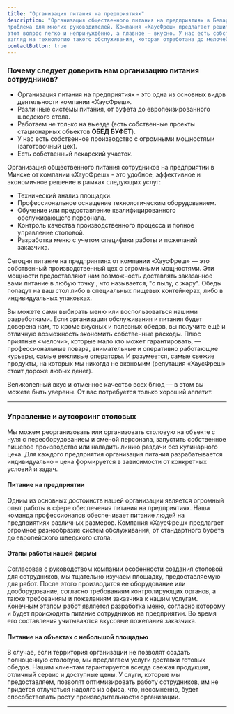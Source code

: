 ```yaml
---
title: "Организация питания на предприятиях"
description: "Организация общественного питания на предприятиях в Беларуси — настоящая 
проблема для многих руководителей. Компания «ХаусФреш» предлагает решить 
этот вопрос легко и непринуждённо, а главное — вкусно. У нас есть собственный 
взгляд на технологию такого обслуживания, которая отработана до мелочей."
contactButton: true
---
```

<div class="row">
	<h3 class="text-primary">Почему следует доверить нам организацию питания сотрудников?</h3>
</div>
<div>
	<ul class="text-muted">
		<li>Организация питания на предприятиях - это одна из 
		основных видов деятельности компании «ХаусФреш».</li>
		<li>Различные системы питания, от буфета до 
		европеизированного шведского стола.</li>
		<li>Работаем не только на выезде (есть собственные 
		проекты стационарных объектов <strong>ОБЕД БУФЕТ</strong>).</li>
		<li>У нас есть собственное производство с огромными 
		мощностями (заготовочный цех).</li>
		<li>Есть собственный пекарский участок.</li>
	</ul>
</div>

<div>
	<p class="text-muted">
	Организация общественного питания сотрудников на предприятии в Минске от компании 
	«ХаусФреш» - это удобное, эффективное и экономичное решение в рамках 
	следующих услуг:
	</p>
	<ul class="text-muted">
		<li>Технический анализ площадки.</li>
		<li>Профессиональное оснащение технологическим оборудованием.</li>
		<li>Обучение или предоставление квалифицированного обслуживающего персонала.</li>
		<li>Контроль качества производственного процесса и полное управление столовой.</li>
		<li>Разработка меню с учетом специфики работы и пожеланий заказчика.</li>
	</ul>
</div>
<div>
	<p class="text-muted">
	Сегодня питание на предприятиях от компании «ХаусФреш» — это собственный 
	производственный цех с огромными мощностями. Эти мощности предоставляют нам 
	возможность доставлять заказанное вами питание в любую точку , что называется, "с пылу, 
	с жару". Обеды попадут на ваш стол либо в специальных пищевых контейнерах, 
	либо в индивидуальных упаковках.
	</p>
	<p class="text-muted">
	Вы можете сами выбирать меню или воспользоваться нашими разработками. Если 
	организация обслуживания и питания будет доверена нам, то кроме вкусных и полезных 
	обедов, вы получите ещё и отличную возможность экономить собственные расходы. 
	Плюс приятные «мелочи», которые мало кто может гарантировать, — профессиональные 
	повара, внимательные и оперативно работающие курьеры, самые вежливые операторы. 
	И разумеется, самые свежие продукты, на которых мы никогда не экономим 
	(репутация «ХаусФреш» стоит дороже любых денег).
	</p>
	<p class="text-muted">
	Великолепный вкус и отменное качество всех блюд — в этом вы можете быть уверены. 
	От вас потребуется только хороший аппетит.
	</p>
</div>

***

<div class="row">
	<h3 class="text-primary">Управление и аутсорсинг столовых</h3>
</div>
<div>
	<p class="text-muted">
	Мы можем реорганизовать или организовать столовую на объекте с нуля с переоборудованием и 
	сменой персонала, запустить собственное пищевое производство или наладить линию раздачи без 
	кулинарного цеха. Для каждого предприятия организация питания разрабатывается индивидуально – 
	цена формируется в зависимости от конкретных условий и задач.
	</p>
</div>

<div class="row">
	<h4 class="text-muted"><strong>Питание на предприятии</strong></h3>
</div>
<div>
	<p class="text-muted">
	Одним из основных достоинств нашей организации является огромный опыт работы в сфере 
	обеспечения питания на предприятиях. Наша команда профессионалов обеспечивает питание людей 
	на предприятиях различных размеров. Компания «ХаусФреш» предлагает огромное разнообразие 
	систем обслуживания, от стандартного буфета до европейского шведского стола.
	</p>
</div>

<div class="row">
	<h4 class="text-muted"><strong>Этапы работы нашей фирмы</strong></h3>
</div>
<div>
	<p class="text-muted">
	Согласовав с руководством компании особенности создания столовой для сотрудников, мы тщательно 
	изучаем площадку, предоставляемую для работ. После этого производится ее оборудование или 
	дооборудование, согласно требованиям контролирующих органов, а также требованиям и пожеланиям 
	заказчика к нашим услугам. Конечным этапом работ является разработка меню, согласно которому и 
	будет происходить питание сотрудников на предприятии. Во время его составления учитываются 
	вкусовые пожелания заказчика.
	</p>
</div>

<div class="row">
	<h4 class="text-muted"><strong>Питание на объектах с небольшой площадью</strong></h3>
</div>
<div>
	<p class="text-muted">
	В случае, если территория организации не позволят создать полноценную столовую, 
	мы предлагаем услуги доставки готовых обедов. Нашим клиентам гарантируется 
	всегда свежая продукция, отличный сервис и доступные цены. У слуги, которые мы 
	предоставляем, позволят оптимизировать работу сотрудников, им не придется 
	отлучаться надолго из офиса, что, несомненно, будет способствовать росту 
	производительности организации.
	</p>
</div>
	
***